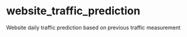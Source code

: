 # website_traffic_prediction
Website daily traffic prediction based on previous traffic measurement
